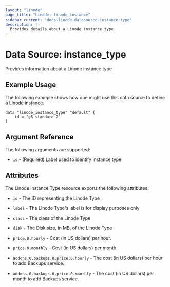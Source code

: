 ```yaml
---
layout: "linode"
page_title: "Linode: linode_instance"
sidebar_current: "docs-linode-datasource-instance-type"
description: |-
  Provides details about a Linode instance type.
---
```


# Data Source: instance_type

Provides information about a Linode instance type

## Example Usage

The following example shows how one might use this data source to define a Linode instance.

```hcl
data "linode_instance_type" "default" {
    id = "g6-standard-2"
}
```

## Argument Reference

The following arguments are supported:

* `id` - (Required) Label used to identify instance type

## Attributes

The Linode Instance Type resource exports the following attributes:

* `id` - The ID representing the Linode Type

* `label` - The Linode Type's label is for display purposes only

* `class` - The class of the Linode Type

* `disk` - The Disk size, in MB, of the Linode Type

* `price.0.hourly` -  Cost (in US dollars) per hour.

* `price.0.monthly` - Cost (in US dollars) per month.

* `addons.0.backups.0.price.0.hourly` - The cost (in US dollars) per hour to add Backups service.

* `addons.0.backups.0.price.0.monthly` - The cost (in US dollars) per month to add Backups service.
